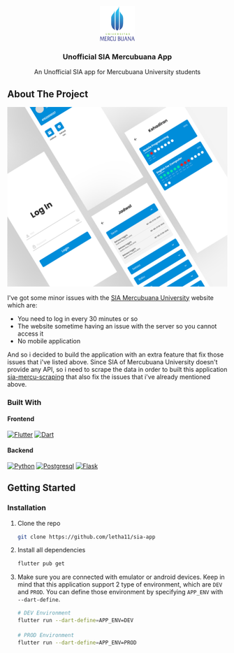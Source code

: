 <a name="readme-top"></a>

<br />
<div align="center">
  <a href="https://github.com/github_username/repo_name">
    <img src="assets/images/logo.png" alt="Logo" width="80" height="80">
  </a>

<h3 align="center">Unofficial SIA Mercubuana App</h3>

  <p align="center">
    An Unofficial SIA app for Mercubuana University students
  </p>
</div>

## About The Project

![SIA Mercubuana][product-screenshot]

I've got some minor issues with the [SIA Mercubuana University](https://sia.mercubuana.ac.id) website which are:
- You need to log in every 30 minutes or so 
- The website sometime having an issue with the server so you cannot access it
- No mobile application

And so i decided to build the application with an extra feature that fix those issues that i've listed above. Since SIA of Mercubuana University doesn't provide any API, so i need to scrape the data in order to built this application [sia-mercu-scraping](https://github.com/letha11/sia-mercu-scraping) that also fix the issues that i've already mentioned above.

### Built With

#### Frontend
[![Flutter][Flutter.dev]][Flutter-url]
[![Dart][Dart.dev]][Dart-url]
#### Backend
[![Python][Python.org]][Python-url]
[![Postgresql][Postgresql.org]][Postgresql-url]
[![Flask][Flask.com]][Flask-url]


<!-- GETTING STARTED -->
## Getting Started
### Installation

1. Clone the repo
   ```sh
   git clone https://github.com/letha11/sia-app
   ```
2. Install all dependencies
   ```sh
   flutter pub get
   ```
3. Make sure you are connected with emulator or android devices. Keep in mind that this application support 2 type of environment, which are `DEV` and `PROD`. You can define those environment by specifying `APP_ENV` with `--dart-define`.
   ```sh
   # DEV Environment
   flutter run --dart-define=APP_ENV=DEV

   # PROD Environment
   flutter run --dart-define=APP_ENV=PROD
   ```

<!-- MARKDOWN LINKS & IMAGES -->
[product-screenshot]: screenshots/preview.png
[Dart.dev]: https://img.shields.io/badge/Dart-0175C2?style=for-the-badge&logo=dart&logoColor=white
[Dart-url]: https://dart.dev/
[Flutter.dev]: https://img.shields.io/badge/Flutter-02569B?style=for-the-badge&logo=flutter&logoColor=white
[Flutter-url]: https://flutter.dev
[Flask.com]: https://img.shields.io/badge/Flask-000000?style=for-the-badge&logo=flask&logoColor=white
[Flask-url]: https://flask.palletsprojects.com/
[Python.org]: https://img.shields.io/badge/Python-14354C?style=for-the-badge&logo=python&logoColor=white
[Python-url]: https://www.python.org
[Postgresql.org]: https://img.shields.io/badge/PostgreSQL-316192?style=for-the-badge&logo=postgresql&logoColor=white
[Postgresql-url]: https://www.postgresql.org/
